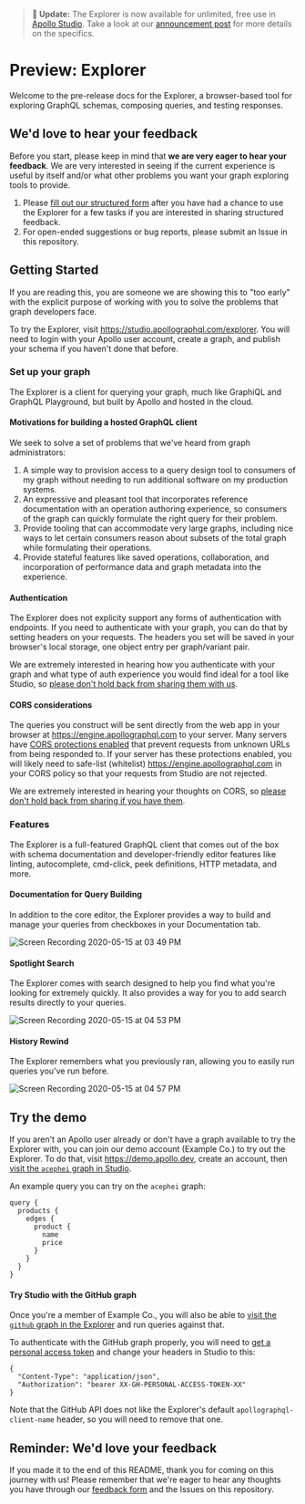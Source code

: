 > **👋 Update:** The Explorer is now available for unlimited, free use in [Apollo Studio](https://studio.apollographql.com). Take a look at our [announcement post](https://www.apollographql.com/blog/introducing-the-apollo-explorer/) for more details on the specifics.

# Preview: Explorer

Welcome to the pre-release docs for the Explorer, a browser-based tool for exploring GraphQL schemas, composing queries, and testing responses.

## We'd love to hear your feedback

Before you start, please keep in mind that **we are very eager to hear your feedback**. We are very interested in seeing if the current experience is useful by itself and/or what other problems you want your graph exploring tools to provide.

1. Please [fill out our structured form](https://forms.gle/hhfA72JPC3fw43Wx5) after you have had a chance to use the Explorer for a few tasks if you are interested in sharing structured feedback.
2. For open-ended suggestions or bug reports, please submit an Issue in this repository.

## Getting Started

If you are reading this, you are someone we are showing this to "too early" with the explicit purpose of working with you to solve the problems that graph developers face.

To try the Explorer, visit <https://studio.apollographql.com/explorer>. You will need to login with your Apollo user account, create a graph, and publish your schema if you haven't done that before.

### Set up your graph

The Explorer is a client for querying your graph, much like GraphiQL and GraphQL Playground, but built by Apollo and hosted in the cloud.

#### Motivations for building a hosted GraphQL client

We seek to solve a set of problems that we've heard from graph administrators:

1. A simple way to provision access to a query design tool to consumers of my graph without needing to run additional software on my production systems.
2. An expressive and pleasant tool that incorporates reference documentation with an operation authoring experience, so consumers of the graph can quickly formulate the right query for their problem.
3. Provide tooling that can accommodate very large graphs, including nice ways to let certain consumers reason about subsets of the total graph while formulating their operations.
4. Provide stateful features like saved operations, collaboration, and incorporation of performance data and graph metadata into the experience.

#### Authentication

The Explorer does not explicity support any forms of authentication with endpoints. If you need to authenticate with your graph, you can do that by setting headers on your requests. The headers you set will be saved in your browser's local storage, one object entry per graph/variant pair.

We are extremely interested in hearing how you authenticate with your graph and what type of auth experience you would find ideal for a tool like Studio, so [please don't hold back from sharing them with us](https://forms.gle/hhfA72JPC3fw43Wx5).

#### CORS considerations

The queries you construct will be sent directly from the web app in your browser at https://engine.apollographql.com to your server. Many servers have [CORS protections enabled](https://developer.mozilla.org/en-US/docs/Web/HTTP/CORS) that prevent requests from unknown URLs from being responded to. If your server has these protections enabled, you will likely need to safe-list (whitelist) https://engine.apollographql.com in your CORS policy so that your requests from Studio are not rejected.

We are extremely interested in hearing your thoughts on CORS, so [please don't hold back from sharing if you have them](https://forms.gle/hhfA72JPC3fw43Wx5).

### Features

The Explorer is a full-featured GraphQL client that comes out of the box with schema documentation and developer-friendly editor features like linting, autocomplete, cmd-click, peek definitions, HTTP metadata, and more.

#### Documentation for Query Building

In addition to the core editor, the Explorer provides a way to build and manage your queries from checkboxes in your Documentation tab.

![Screen Recording 2020-05-15 at 03 49 PM](https://user-images.githubusercontent.com/5922187/82102248-d126ee00-96c3-11ea-8c06-51e846112f5e.gif)

#### Spotlight Search

The Explorer comes with search designed to help you find what you're looking for extremely quickly. It also provides a way for you to add search results directly to your queries.

![Screen Recording 2020-05-15 at 04 53 PM](https://user-images.githubusercontent.com/5922187/82104685-a725f980-96cc-11ea-8b90-830c94ebfcb9.gif)

#### History Rewind

The Explorer remembers what you previously ran, allowing you to easily run queries you've run before.

![Screen Recording 2020-05-15 at 04 57 PM](https://user-images.githubusercontent.com/5922187/82104824-36331180-96cd-11ea-9a40-28ddbd1b7a06.gif)

## Try the demo

If you aren't an Apollo user already or don't have a graph available to try the Explorer with, you can join our demo account (Example Co.) to try out the Explorer. To do that, visit <https://demo.apollo.dev>, create an account, then [visit the `acephei` graph in Studio](https://studio.apollographql.com/studio/acephei?schemaTag=production).

An example query you can try on the `acephei` graph:

```
query {
  products {
    edges {
      product {
        name
        price
      }
    }
  }
}
```

#### Try Studio with the GitHub graph

Once you're a member of Example Co., you will also be able to [visit the `github` graph in the Explorer](https://studio.apollographql.com//graph/github/explorer) and run queries against that.

To authenticate with the GitHub graph properly, you will need to [get a personal access token](https://github.com/settings/tokens) and change your headers in Studio to this:

```
{
  "Content-Type": "application/json",
  "Authorization": "bearer XX-GH-PERSONAL-ACCESS-TOKEN-XX"
}
```

Note that the GitHub API does not like the Explorer's default `apollographql-client-name` header, so you will need to remove that one.

## Reminder: We'd love your feedback

If you made it to the end of this README, thank you for coming on this journey with us! Please remember that we're eager to hear any thoughts you have through our [feedback form](https://forms.gle/hhfA72JPC3fw43Wx5) and the Issues on this repository.
